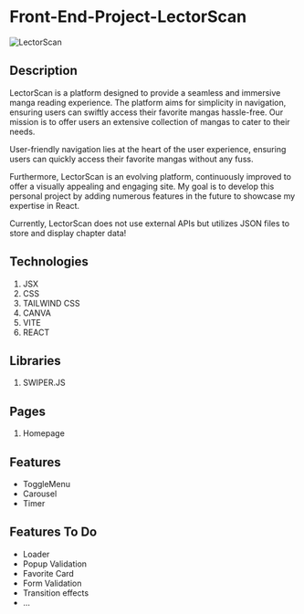# Front-End-Project-LectorScan
![LectorScan](https://github.com/GMKRAKEN23/Front-End-Project-LectorScan/assets/149949090/85500518-9db7-4169-b115-dae9f8ab502b)

## Description 

LectorScan is a platform designed to provide a seamless and immersive manga reading experience. The platform aims for simplicity in navigation, ensuring users can swiftly access their favorite mangas hassle-free. Our mission is to offer users an extensive collection of mangas to cater to their needs.

User-friendly navigation lies at the heart of the user experience, ensuring users can quickly access their favorite mangas without any fuss.

Furthermore, LectorScan is an evolving platform, continuously improved to offer a visually appealing and engaging site. My goal is to develop this personal project by adding numerous features in the future to showcase my expertise in React.

Currently, LectorScan does not use external APIs but utilizes JSON files to store and display chapter data!

## Technologies
1. JSX
2. CSS
3. TAILWIND CSS
4. CANVA
5. VITE
6. REACT

## Libraries
1. SWIPER.JS

## Pages 
1. Homepage

## Features 
- ToggleMenu
- Carousel
- Timer

## Features To Do
- Loader
- Popup Validation
- Favorite Card
- Form Validation
- Transition effects
- ...
